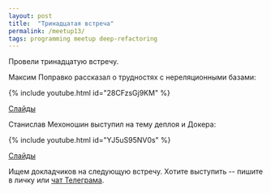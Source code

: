 ```yaml
---
layout: post
title:  "Тринадцатая встреча"
permalink: /meetup13/
tags: programming meetup deep-refactoring
---
```


Провели тринадцатую встречу.

Максим Поправко рассказал о трудностях с нереляционными базами:

{% include youtube.html id="28CFzsGj9KM" %}

[Слайды](http://www.slideshare.net/IvanGrishaev/nosql-pain)

Станислав Мехоношин выступил на тему деплоя и Докера:

{% include youtube.html id="YJ5uS95NV0s" %}

[Слайды](http://www.slideshare.net/IvanGrishaev/docker-70670637)

Ищем докладчиков на следующую встречу. Хотите выступить -- пишите в личку или
[чат Телеграма](https://telegram.me/deeprefactoring).
